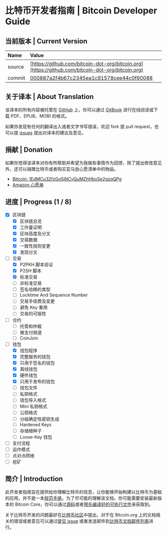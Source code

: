 # 比特币开发者指南 \| Bitcoin Developer Guide

## 当前版本 \| Current Version

| Name | Value |
| :--- | :--- |
| source | [https://github.com/bitcoin-dot-org/bitcoin.org](https://github.com/bitcoin-dot-org/bitcoin.org) |
| commit | [000887a2f4b67c2345ea1c91578cee44c0f90088](https://github.com/bitcoin-dot-org/bitcoin.org/commit/000887a2f4b67c2345ea1c91578cee44c0f90088) |

## 关于译本 \| About Translation

该译本的所有内容被托管在 [GitHub](https://github.com/0dayZh/bitcoin_developer_guide) 上，你可以通过 [GitBook](https://www.gitbook.com/book/0dayzh/bitcoin_developer_guide) 进行在线阅读或下载 PDF、EPUB、MOBI 的格式。

如果你发现有任何的翻译出入或者文字书写错误，欢迎 fork 提 pull request，也可以提 [issues](https://github.com/0dayZh/bitcoin_developer_guide/issues) 提出对译本的建议及意见。

## 捐献 \| Donation

如果你觉得该译本对你有所帮助并希望为我做些事情作为回馈，除了提出修改意见外，还可以捐赠比特币或者购买亚马逊心愿清单中的物品。

* [Bitcoin: 1EdMCu32fzGo5iNCyQuMZhHboSe2gzqQPg](bitcoin:1EdMCu32fzGo5iNCyQuMZhHboSe2gzqQPg)
* [Amazon 心愿单](http://www.amazon.cn/registry/wishlist/QBFPXWCWVD4N)

## 进度 \| Progress \(1 / 8\)

* [x] 区块链
  * [x] 区块链总览
  * [x] 工作量证明
  * [x] 区块高度及分叉
  * [x] 交易数据
  * [x] 一致性规则变更
  * [x] 发现分叉
* [ ] 交易
  * [x] P2PKH 脚本验证
  * [x] P2SH 脚本
  * [x] 标准交易
  * [ ] 非标准交易
  * [ ] 签名哈稀的类型
  * [ ] Locktime And Sequence Number
  * [ ] 交易手续费及变更
  * [ ] 避免 Key 重用
  * [ ] 交易的可锻性
* [ ] 合约
  * [ ] 托管和仲裁
  * [ ] 微支付频道
  * [ ] CoinJoin
* [ ] 钱包
  * [x] 钱包程序
  * [x] 完整服务的钱包
  * [x] 只用于签名的钱包
  * [x] 离线钱包
  * [x] 硬件钱包
  * [x] 只用于发布的钱包
  * [ ] 钱包文件
  * [ ] 私钥格式
  * [ ] 钱包导入格式
  * [ ] Mini 私钥格式
  * [ ] 公钥格式
  * [ ] 分级确定性密钥生成
  * [ ] Hardened Keys
  * [ ] 存储根种子
  * [ ] Loose-Key 钱包
* [ ] 支付流程
* [ ] 运作模式
* [ ] 点对点网络
* [ ] 挖矿

## 简介 \| Introduction

此开发者指南旨在提供给你理解比特币的信息，让你能够开始构建以比特币为基础的应用，并不是一本[规范手册](https://bitcoin.org/en/developer-reference#not-a-specification)。为了尽可能的理解该文档，你可能需要安装最新版本的 Bitcoin Core，你可以通过[源码](https://github.com/bitcoin/bitcoin)或者[预先编译好的可执行文件](https://bitcoin.org/en/download)来获取到。

关于比特币开发的问题最好在[比特币社区](https://bitcoin.org/en/development#devcommunities)中提出。对于在 Bitcoin.org 上的文档相关的错误或者意见可以通过[提交 issue](https://github.com/bitcoin-dot-org/bitcoin.org/issues) 或者发送邮件到[比特币文档邮件列表](https://groups.google.com/forum/#!forum/bitcoin-documentation)进行。

